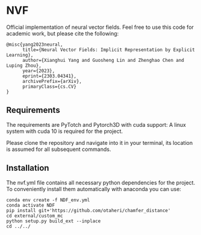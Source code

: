 # NVF
Official implementation of neural vector fields. Feel free to use this code for academic work, but please cite the following:
```
@misc{yang2023neural,
      title={Neural Vector Fields: Implicit Representation by Explicit Learning}, 
      author={Xianghui Yang and Guosheng Lin and Zhenghao Chen and Luping Zhou},
      year={2023},
      eprint={2303.04341},
      archivePrefix={arXiv},
      primaryClass={cs.CV}
}
```
## Requirements
The requirements are PyTotch and Pytorch3D with cuda support:
A linux system with cuda 10 is required for the project.

Please clone the repository and navigate into it in your terminal, its location is assumed for all subsequent commands.

## Installation
The nvf.yml file contains all necessary python dependencies for the project. To conveniently install them automatically with anaconda you can use:
```
conda env create -f NDF_env.yml
conda activate NDF
pip install git+'https://github.com/otaheri/chamfer_distance'
cd external/custom_mc
python setup.py build_ext --inplace
cd ../../
```